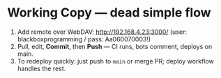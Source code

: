 # Working Copy — dead simple flow
1) Add remote over WebDAV: http://192.168.4.23:3000/ (user: blackboxprogramming / pass: Aa060070003!)
2) Pull, edit, **Commit**, then **Push** — CI runs, bots comment, deploys on main.
3) To redeploy quickly: just push to `main` or merge PR; deploy workflow handles the rest.
